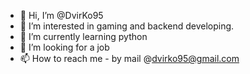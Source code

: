- 👋 Hi, I’m @DvirKo95
- 👀 I’m interested in gaming and backend developing.
- 🌱 I’m currently learning python
- 💞️ I’m looking for a job
- 📫 How to reach me - by mail @dvirko95@gmail.com

<!---
DvirKo95/DvirKo95 is a ✨ special ✨ repository because its `README.md` (this file) appears on your GitHub profile.
You can click the Preview link to take a look at your changes.
--->
